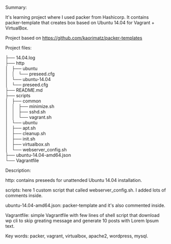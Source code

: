 
Summary: 

It's learning project where I used packer from Hashicorp. It contains packer-template that creates box based on Ubuntu 14.04 for Vagrant + VirtualBox.

Project based on https://github.com/kaorimatz/packer-templates

Project files: 

├── 14.04.log																			
├── http																			
│   ├── ubuntu																			
│   │   └── preseed.cfg																			
│   └── ubuntu-14.04																			
│       └── preseed.cfg																			
├── README.md																			
├── scripts																			
│   ├── common																			
│   │   ├── minimize.sh																			
│   │   ├── sshd.sh																			
│   │   └── vagrant.sh																			
│   └── ubuntu																			
│       ├── apt.sh																			
│       ├── cleanup.sh																			
│       ├── init.sh																			
│       ├── virtualbox.sh																			
│       └── webserver_config.sh																			
├── ubuntu-14.04-amd64.json																			
└── Vagrantfile																			

Description: 

http: contains preseeds for unattended Ubuntu 14.04 installation.

scripts: here 1 custom script that called webserver_config.sh. I added lots of comments inside. 

ubuntu-14.04-amd64.json: packer-template and it's also commented inside.

Vagrantfile: simple Vagrantfile with few lines of shell script that download wp cli to skip greating message and generate 10 posts with Lorem Ipsum text.

Key words: packer, vagrant, virtualbox, apache2, wordpress, mysql.
